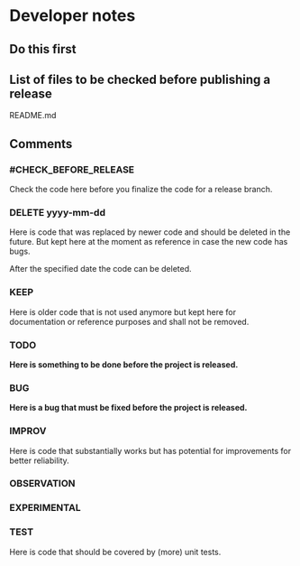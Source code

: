 # Developer notes

## Do this first

## List of files to be checked before publishing a release

README.md

## Comments

### #CHECK_BEFORE_RELEASE

Check the code here before you finalize the code for a release branch.

### DELETE yyyy-mm-dd

Here is code that was replaced by newer code and should be deleted in the future.
But kept here at the moment as reference in case the new code has bugs.

After the specified date the code can be deleted.

### KEEP

Here is older code that is not used anymore but kept here for 
documentation or reference purposes and shall not be removed.

### TODO

**Here is something to be done __before the project is released__.**

### BUG

**Here is a bug that must be fixed before the project is released.**

### IMPROV

Here is code that substantially works but has potential for improvements
for better reliability.

### OBSERVATION

### EXPERIMENTAL

### TEST

Here is code that should be covered by (more) unit tests.
